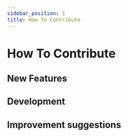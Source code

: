 ```yaml
---
sidebar_position: 1
title: How To Contribute
---
```


# How To Contribute

## New Features

## Development

## Improvement suggestions